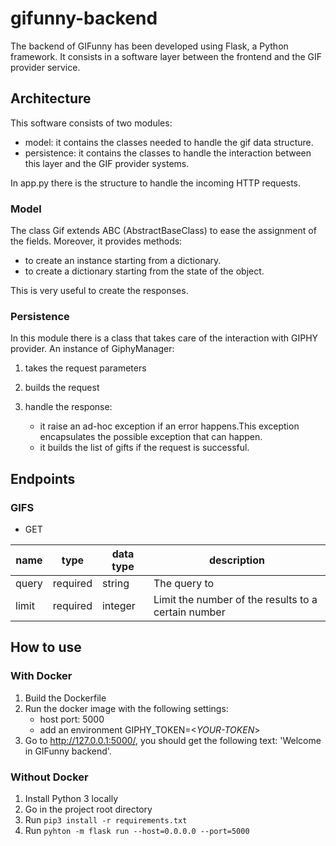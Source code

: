 # gifunny-backend

The backend of GIFunny has been developed using Flask, a Python framework.
It consists in a software layer between the frontend and the GIF provider service.

## Architecture

This software consists of two modules:

- model: it contains the classes needed to handle the gif data structure.
- persistence: it contains the classes to handle the interaction between this layer and the GIF provider systems.

In app.py there is the structure to handle the incoming HTTP requests.

### Model

The class Gif extends ABC (AbstractBaseClass) to ease the assignment of the fields.
Moreover, it provides methods:

- to create an instance starting from a dictionary.
- to create a dictionary starting from the state of the object.

This is very useful to create the responses.

### Persistence

In this module there is a class that takes care of the interaction with GIPHY provider. An instance of GiphyManager:

1. takes the request parameters
2. builds the request
3. handle the response: 
    
    - it raise an ad-hoc exception if an error happens.This exception encapsulates the possible exception that can happen.
    - it builds the list of gifts if the request is successful.

## Endpoints

### GIFS

- GET

| name      |  type     | data type               | description                                                           |
|-----------|-----------|-------------------------|-----------------------------------------------------------------------|
| query      |  required | string   | The query to   |
| limit      |  required | integer  | Limit the number of the results to a certain number  |

## How to use

### With Docker

1. Build the Dockerfile
2. Run the docker image with the following settings:
    - host port: 5000
    - add an environment GIPHY_TOKEN=<*YOUR-TOKEN*>
3. Go to http://127.0.0.1:5000/, you should get the following text: 'Welcome in GIFunny backend'.

### Without Docker

1. Install Python 3 locally
2. Go in the project root directory
3. Run <code>pip3 install -r requirements.txt</code>
4. Run <code>pyhton -m flask run --host=0.0.0.0 --port=5000</code>